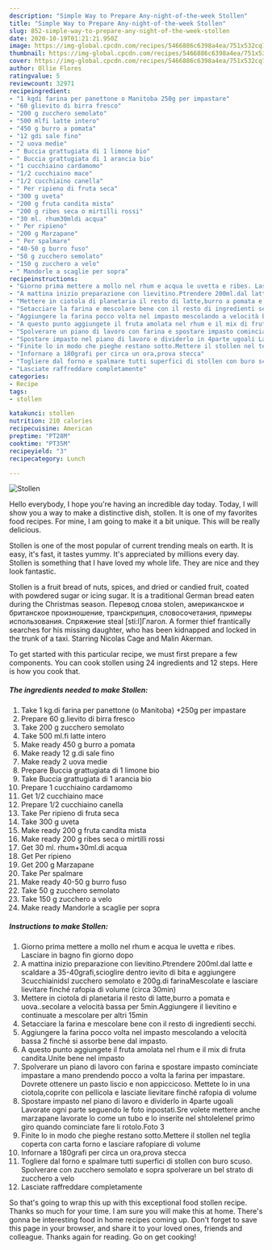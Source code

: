 ```yaml
---
description: "Simple Way to Prepare Any-night-of-the-week Stollen"
title: "Simple Way to Prepare Any-night-of-the-week Stollen"
slug: 852-simple-way-to-prepare-any-night-of-the-week-stollen
date: 2020-10-19T01:21:21.950Z
image: https://img-global.cpcdn.com/recipes/5466886c6398a4ea/751x532cq70/stollen-recipe-main-photo.jpg
thumbnail: https://img-global.cpcdn.com/recipes/5466886c6398a4ea/751x532cq70/stollen-recipe-main-photo.jpg
cover: https://img-global.cpcdn.com/recipes/5466886c6398a4ea/751x532cq70/stollen-recipe-main-photo.jpg
author: Ollie Flores
ratingvalue: 5
reviewcount: 32971
recipeingredient:
- "1 kgdi farina per panettone o Manitoba 250g per impastare"
- "60 glievito di birra fresco"
- "200 g zucchero semolato"
- "500 mlfi latte intero"
- "450 g burro a pomata"
- "12 gdi sale fino"
- "2 uova medie"
- " Buccia grattugiata di 1 limone bio"
- " Buccia grattugiata di 1 arancia bio"
- "1 cucchiaino cardamomo"
- "1/2 cucchiaino mace"
- "1/2 cucchiaino canella"
- " Per ripieno di fruta seca"
- "300 g uveta"
- "200 g fruta candita mista"
- "200 g ribes seca o mirtilli rossi"
- "30 ml. rhum30mldi acqua"
- " Per ripieno"
- "200 g Marzapane"
- " Per spalmare"
- "40-50 g burro fuso"
- "50 g zucchero semolato"
- "150 g zucchero a velo"
- " Mandorle a scaglie per sopra"
recipeinstructions:
- "Giorno prima mettere a mollo nel rhum e acqua le uvetta e ribes. Lasciare in bagno fin giorno dopo"
- "A mattina inizio preparazione con lievitino.Ptrendere 200ml.dal latte e scaldare a 35-40grafi,scioglire dentro ievito di bita e aggiungere 3cucchiainidsl zucchero semolato e 200g.di farinaMescolate e lasciare lievitare finché rafopia di volume (circa 30min)"
- "Mettere in ciotola di planetaria il resto di latte,burro a pomata e uova..secolare a velocità bassa per 5min.Aggiungere il lievitino e continuate a mescolare per altri 15min"
- "Setacciare la farina e mescolare bene con il resto di ingredienti secchi."
- "Aggiungere la farina pocco volta nel impasto mescolando a velocità bassa 2 finché si assorbe bene dal impasto."
- "A questo punto aggiungete il fruta amolata nel rhum e il mix di fruta candita.Unite bene nel impasto"
- "Spolverare un piano di lavoro con farina e spostare impasto cominciate impastare a mano prendendo pocco a volta la farina per impastare. Dovrete ottenere un pasto liscio e non appiccicoso. Mettete lo in una ciotola,coprite con pellicola e lasciate lievitare finché rafopia di volume"
- "Spostare impasto nel piano di lavoro e dividerlo in 4parte ugoali Lavorate ogni parte seguendo le foto inpostati.Sre volete mettere anche marzapane lavorate lo come un tubo e lo inserite nel shtolelenel primo giro quando cominciate fare li rotolo.Foto 3"
- "Finite lo in modo che pieghe restano sotto.Mettere il stollen nel teglia coperta con carta forno e lasciare rafopiare di volume"
- "Infornare a 180grafi per circa un ora,prova stecca"
- "Togliere dal forno e spalmare tutti superfici di stollen con buro scuso. Spolverare con zucchero semolato e sopra spolverare un bel strato di zucchero a velo"
- "Lasciate raffreddare completamente"
categories:
- Recipe
tags:
- stollen

katakunci: stollen 
nutrition: 210 calories
recipecuisine: American
preptime: "PT28M"
cooktime: "PT35M"
recipeyield: "3"
recipecategory: Lunch

---
```



![Stollen](https://img-global.cpcdn.com/recipes/5466886c6398a4ea/751x532cq70/stollen-recipe-main-photo.jpg)

Hello everybody, I hope you're having an incredible day today. Today, I will show you a way to make a distinctive dish, stollen. It is one of my favorites food recipes. For mine, I am going to make it a bit unique. This will be really delicious.

Stollen is one of the most popular of current trending meals on earth. It is easy, it's fast, it tastes yummy. It's appreciated by millions every day. Stollen is something that I have loved my whole life. They are nice and they look fantastic.

Stollen is a fruit bread of nuts, spices, and dried or candied fruit, coated with powdered sugar or icing sugar. It is a traditional German bread eaten during the Christmas season. Перевод слова stolen, американское и британское произношение, транскрипция, словосочетания, примеры использования. Спряжение steal [sti:l]Глагол. A former thief frantically searches for his missing daughter, who has been kidnapped and locked in the trunk of a taxi. Starring Nicolas Cage and Malin Akerman.


To get started with this particular recipe, we must first prepare a few components. You can cook stollen using 24 ingredients and 12 steps. Here is how you cook that.

<!--inarticleads1-->

##### The ingredients needed to make Stollen:

1. Take 1 kg.di farina per panettone (o Manitoba) +250g per impastare
1. Prepare 60 g.lievito di birra fresco
1. Take 200 g zucchero semolato
1. Take 500 ml.fi latte intero
1. Make ready 450 g burro a pomata
1. Make ready 12 g.di sale fino
1. Make ready 2 uova medie
1. Prepare  Buccia grattugiata di 1 limone bio
1. Take  Buccia grattugiata di 1 arancia bio
1. Prepare 1 cucchiaino cardamomo
1. Get 1/2 cucchiaino mace
1. Prepare 1/2 cucchiaino canella
1. Take  Per ripieno di fruta seca
1. Take 300 g uveta
1. Make ready 200 g fruta candita mista
1. Make ready 200 g ribes seca o mirtilli rossi
1. Get 30 ml. rhum+30ml.di acqua
1. Get  Per ripieno
1. Get 200 g Marzapane
1. Take  Per spalmare
1. Make ready 40-50 g burro fuso
1. Take 50 g zucchero semolato
1. Take 150 g zucchero a velo
1. Make ready  Mandorle a scaglie per sopra




<!--inarticleads2-->

##### Instructions to make Stollen:

1. Giorno prima mettere a mollo nel rhum e acqua le uvetta e ribes. Lasciare in bagno fin giorno dopo
1. A mattina inizio preparazione con lievitino.Ptrendere 200ml.dal latte e scaldare a 35-40grafi,scioglire dentro ievito di bita e aggiungere 3cucchiainidsl zucchero semolato e 200g.di farinaMescolate e lasciare lievitare finché rafopia di volume (circa 30min)
1. Mettere in ciotola di planetaria il resto di latte,burro a pomata e uova..secolare a velocità bassa per 5min.Aggiungere il lievitino e continuate a mescolare per altri 15min
1. Setacciare la farina e mescolare bene con il resto di ingredienti secchi.
1. Aggiungere la farina pocco volta nel impasto mescolando a velocità bassa 2 finché si assorbe bene dal impasto.
1. A questo punto aggiungete il fruta amolata nel rhum e il mix di fruta candita.Unite bene nel impasto
1. Spolverare un piano di lavoro con farina e spostare impasto cominciate impastare a mano prendendo pocco a volta la farina per impastare. Dovrete ottenere un pasto liscio e non appiccicoso. Mettete lo in una ciotola,coprite con pellicola e lasciate lievitare finché rafopia di volume
1. Spostare impasto nel piano di lavoro e dividerlo in 4parte ugoali Lavorate ogni parte seguendo le foto inpostati.Sre volete mettere anche marzapane lavorate lo come un tubo e lo inserite nel shtolelenel primo giro quando cominciate fare li rotolo.Foto 3
1. Finite lo in modo che pieghe restano sotto.Mettere il stollen nel teglia coperta con carta forno e lasciare rafopiare di volume
1. Infornare a 180grafi per circa un ora,prova stecca
1. Togliere dal forno e spalmare tutti superfici di stollen con buro scuso. Spolverare con zucchero semolato e sopra spolverare un bel strato di zucchero a velo
1. Lasciate raffreddare completamente




So that's going to wrap this up with this exceptional food stollen recipe. Thanks so much for your time. I am sure you will make this at home. There's gonna be interesting food in home recipes coming up. Don't forget to save this page in your browser, and share it to your loved ones, friends and colleague. Thanks again for reading. Go on get cooking!
